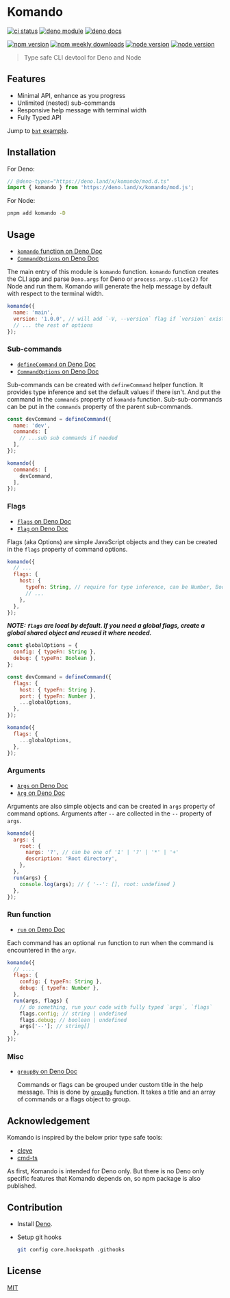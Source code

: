 # Komando

[![ci status](https://github.com/ydcjeff/komando/actions/workflows/ci.yml/badge.svg)](https://github.com/ydcjeff/komando/actions/workflows/ci.yml)
[![deno module](https://shield.deno.dev/x/komando)](https://deno.land/x/komando)
[![deno docs](https://doc.deno.land/badge.svg)](https://doc.deno.land/https://deno.land/x/komando/mod.js)

[![npm version](https://badgen.net/npm/v/komando)](https://www.npmjs.com/package/komando)
[![npm weekly downloads](https://badgen.net/npm/dw/komando)](https://www.npmjs.com/package/komando)
[![node version](https://badgen.net/npm/node/komando)](https://www.npmjs.com/package/komando)
[![node version](https://badgen.net/npm/types/komando)](https://www.npmjs.com/package/komando)

> Type safe CLI devtool for Deno and Node

## Features

- Minimal API, enhance as you progress
- Unlimited (nested) sub-commands
- Responsive help message with terminal width
- Fully Typed API

Jump to
[`bat` example](https://github.com/ydcjeff/komando/blob/main/examples/bat.js).

## Installation

For Deno:

```js
// @deno-types="https://deno.land/x/komando/mod.d.ts"
import { komando } from 'https://deno.land/x/komando/mod.js';
```

For Node:

```sh
pnpm add komando -D
```

## Usage

- [`komando` function on Deno Doc](https://doc.deno.land/https://deno.land/x/komando/mod.js/~/komando)
- [`CommandOptions` on Deno Doc](https://doc.deno.land/https://deno.land/x/komando/mod.js/~/CommandOptions)

The main entry of this module is `komando` function. `komando` function creates
the CLI app and parse `Deno.args` for Deno or `process.argv.slice(2)` for Node
and run them. Komando will generate the help message by default with respect to
the terminal width.

```js
komando({
  name: 'main',
  version: '1.0.0', // will add `-V, --version` flag if `version` exist.
  // ... the rest of options
});
```

### Sub-commands

- [`defineCommand` on Deno Doc](https://doc.deno.land/https://deno.land/x/komando/mod.js/~/defineCommand)
- [`CommandOptions` on Deno Doc](https://doc.deno.land/https://deno.land/x/komando/mod.js/~/CommandOptions)

Sub-commands can be created with `defineCommand` helper function. It provides
type inference and set the default values if there isn't. And put the command in
the `commands` property of `komando` function. Sub-sub-commands can be put in
the `commands` property of the parent sub-commands.

```js
const devCommand = defineCommand({
  name: 'dev',
  commands: [
    // ...sub sub commands if needed
  ],
});

komando({
  commands: [
    devCommand,
  ],
});
```

### Flags

- [`Flags` on Deno Doc](https://doc.deno.land/https://deno.land/x/komando/mod.js/~/Flags)
- [`Flag` on Deno Doc](https://doc.deno.land/https://deno.land/x/komando/mod.js/~/Flag)

Flags (aka Options) are simple JavaScript objects and they can be created in the
`flags` property of command options.

```js
komando({
  // ...
  flags: {
    host: {
      typeFn: String, // require for type inference, can be Number, Boolean, or [Number] for an array of output any other function that takes one argument and return one value,
      // ...
    },
  },
});
```

_**NOTE: `flags` are local by default. If you need a global flags, create a
global shared object and reused it where needed.**_

```js
const globalOptions = {
  config: { typeFn: String },
  debug: { typeFn: Boolean },
};

const devCommand = defineCommand({
  flags: {
    host: { typeFn: String },
    port: { typeFn: Number },
    ...globalOptions,
  },
});

komando({
  flags: {
    ...globalOptions,
  },
});
```

### Arguments

- [`Args` on Deno Doc](https://doc.deno.land/https://deno.land/x/komando/mod.js/~/Args)
- [`Arg` on Deno Doc](https://doc.deno.land/https://deno.land/x/komando/mod.js/~/Arg)

Arguments are also simple objects and can be created in `args` property of
command options. Arguments after `--` are collected in the `--` property of
`args`.

```js
komando({
  args: {
    root: {
      nargs: '?', // can be one of '1' | '?' | '*' | '+'
      description: 'Root directory',
    },
  },
  run(args) {
    console.log(args); // { '--': [], root: undefined }
  },
});
```

### Run function

- [`run` on Deno Doc](https://doc.deno.land/https://deno.land/x/komando/mod.js/~/RunFunction)

Each command has an optional `run` function to run when the command is
encountered in the `argv`.

```js
komando({
  // ....
  flags: {
    config: { typeFn: String },
    debug: { typeFn: Number },
  },
  run(args, flags) {
    // do something, run your code with fully typed `args`, `flags`
    flags.config; // string | undefined
    flags.debug; // boolean | undefined
    args['--']; // string[]
  },
});
```

### Misc

- [`groupBy` on Deno Doc](https://doc.deno.land/https://deno.land/x/komando/mod.js/~/groupBy)

  Commands or flags can be grouped under custom title in the help message. This
  is done by
  [`groupBy`](https://doc.deno.land/https://deno.land/x/komando/mod.js/~/groupBy)
  function. It takes a title and an array of commands or a flags object to
  group.

## Acknowledgement

Komando is inspired by the below prior type safe tools:

- [cleye](https://github.com/privatenumber/cleye)
- [cmd-ts](https://github.com/Schniz/cmd-ts)

As first, Komando is intended for Deno only. But there is no Deno only specific
features that Komando depends on, so npm package is also published.

## Contribution

- Install [Deno](https://deno.land/manual/getting_started/installation).

- Setup git hooks

  ```sh
  git config core.hookspath .githooks
  ```

## License

[MIT](./LICENSE)
